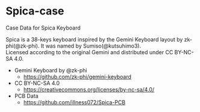 # Spica-case
Case Data for Spica Keyboard

Spica is a 38-keys keyboard inspired by the Gemini Keyboard layout by zk-phi(@zk-phi). It was named by Sumiso(@kutsuhimo3).  
Licensed according to the original Gemini and distributed under CC BY-NC-SA 4.0.

* Gemini Keyboard by @zk-phi
    * https://github.com/zk-phi/gemini-keyboard
* CC BY-NC-SA 4.0
    * https://creativecommons.org/licenses/by-nc-sa/4.0/ 
* PCB Data
    * https://github.com/illness072/Spica-PCB
